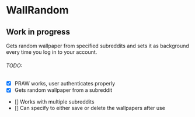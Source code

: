 # WallRandom

## Work in progress

Gets random wallpaper from specified subreddits and sets it as background every time you log in to your account.

###### TODO:

- [x] PRAW works, user authenticates properly 
- [x] Gets random wallpaper from a subreddit
- [] Works with multiple subreddits
- [] Can specify to either save or delete the wallpapers after use

